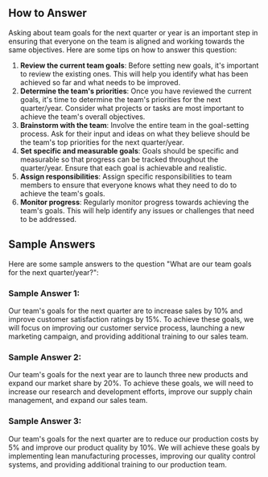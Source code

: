 

How to Answer
-------------

Asking about team goals for the next quarter or year is an important step in ensuring that everyone on the team is aligned and working towards the same objectives. Here are some tips on how to answer this question:

1. **Review the current team goals**: Before setting new goals, it's important to review the existing ones. This will help you identify what has been achieved so far and what needs to be improved.
2. **Determine the team's priorities**: Once you have reviewed the current goals, it's time to determine the team's priorities for the next quarter/year. Consider what projects or tasks are most important to achieve the team's overall objectives.
3. **Brainstorm with the team**: Involve the entire team in the goal-setting process. Ask for their input and ideas on what they believe should be the team's top priorities for the next quarter/year.
4. **Set specific and measurable goals**: Goals should be specific and measurable so that progress can be tracked throughout the quarter/year. Ensure that each goal is achievable and realistic.
5. **Assign responsibilities**: Assign specific responsibilities to team members to ensure that everyone knows what they need to do to achieve the team's goals.
6. **Monitor progress**: Regularly monitor progress towards achieving the team's goals. This will help identify any issues or challenges that need to be addressed.

Sample Answers
--------------

Here are some sample answers to the question "What are our team goals for the next quarter/year?":

### Sample Answer 1:

Our team's goals for the next quarter are to increase sales by 10% and improve customer satisfaction ratings by 15%. To achieve these goals, we will focus on improving our customer service process, launching a new marketing campaign, and providing additional training to our sales team.

### Sample Answer 2:

Our team's goals for the next year are to launch three new products and expand our market share by 20%. To achieve these goals, we will need to increase our research and development efforts, improve our supply chain management, and expand our sales team.

### Sample Answer 3:

Our team's goals for the next quarter are to reduce our production costs by 5% and improve our product quality by 10%. We will achieve these goals by implementing lean manufacturing processes, improving our quality control systems, and providing additional training to our production team.
